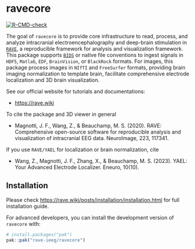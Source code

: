 
# ravecore

<!-- badges: start -->
[![R-CMD-check](https://github.com/rave-ieeg/ravecore/actions/workflows/R-CMD-check.yaml/badge.svg)](https://github.com/rave-ieeg/ravecore/actions/workflows/R-CMD-check.yaml)
<!-- badges: end -->

The goal of `ravecore` is to provide core infrastructure to read, process, and 
analyze intracranial electroencephalography and deep-brain stimulation in 
[`RAVE`](https://rave.wiki), a reproducible framework for analysis and 
visualization framework. This package supports [`BIDS`](https://bids.neuroimaging.io) 
or native file conventions to ingest signals in `HDF5`, `Matlab`, `EDF`, 
`BrainVision`, or `BlackRock` formats. For images, this package process images 
in `NIfTI` and `FreeSurfer` formats, providing brain imaging normalization to 
template brain, facilitate comprehensive electrode localization and 3D brain 
visualization.

See our official website for tutorials and documentations: 

* https://rave.wiki

To cite the package and 3D viewer in general

* Magnotti, J. F., Wang, Z., & Beauchamp, M. S. (2020). RAVE: Comprehensive open-source software for reproducible analysis and visualization of intracranial EEG data. NeuroImage, 223, 117341.

If you use `RAVE/YAEL` for localization or brain normalization, cite

* Wang, Z., Magnotti, J. F., Zhang, X., & Beauchamp, M. S. (2023). YAEL: Your Advanced Electrode Localizer. Eneuro, 10(10).


## Installation

Please check https://rave.wiki/posts/installation/installation.html for full installation guide.

For advanced developers, you can install the development version of `ravecore` with:

``` r
# install.packages("pak")
pak::pak("rave-ieeg/ravecore")
```


